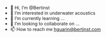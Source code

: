 - 👋 Hi, I’m @Bertinst
- 👀 I’m interested in underwater acoustics
- 🌱 I’m currently learning ...
- 💞️ I’m looking to collaborate on ...
- 📫 How to reach me hguarin@bertinst.com

<!---
Bertinst/Bertinst is a ✨ special ✨ repository because its `README.md` (this file) appears on your GitHub profile.
You can click the Preview link to take a look at your changes.
--->
